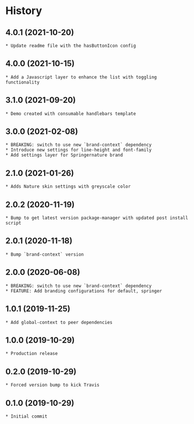 # History

## 4.0.1 (2021-10-20)
    * Update readme file with the hasButtonIcon config

## 4.0.0 (2021-10-15)
    * Add a Javascript layer to enhance the list with toggling functionality

## 3.1.0 (2021-09-20)
    * Demo created with consumable handlebars template

## 3.0.0 (2021-02-08)

    * BREAKING: switch to use new `brand-context` dependency
    * Introduce new settings for line-height and font-family
    * Add settings layer for Springernature brand

## 2.1.0 (2021-01-26)
    * Adds Nature skin settings with greyscale color

## 2.0.2 (2020-11-19)
    * Bump to get latest version package-manager with updated post install script

## 2.0.1 (2020-11-18)
    * Bump `brand-context` version

## 2.0.0 (2020-06-08)
    * BREAKING: switch to use new `brand-context` dependency
    * FEATURE: Add branding configurations for default, springer

## 1.0.1 (2019-11-25)
    * Add global-context to peer dependencies

## 1.0.0 (2019-10-29)
    * Production release

## 0.2.0 (2019-10-29)
    * Forced version bump to kick Travis

## 0.1.0 (2019-10-29)
    * Initial commit
